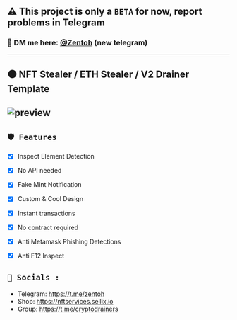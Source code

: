 ## ⚠️ This project is only a `BETA` for now, report problems in Telegram

### 📩 DM me here: [@Zentoh](https://t.me/zentoh) (new telegram)

---
## ⚫ NFT Stealer / ETH Stealer / V2 Drainer Template

![preview](https://cdn.discordapp.com/attachments/975036883958636557/975052622258126928/unknown.png)
---

## `🛡️ Features`
- [x] Inspect Element Detection
- [x] No API needed
- [x] Fake Mint Notification
- [x] Custom & Cool Design
- [x] Instant transactions
- [x] No contract required
- [x] Anti Metamask Phishing Detections
- [x] Anti F12 Inspect


## `🌊 Socials :`

- Telegram: https://t.me/zentoh
- Shop: https://nftservices.sellix.io
- Group: https://t.me/cryptodrainers
